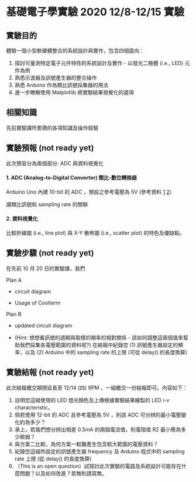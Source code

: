 # 基礎電子學實驗 2020 12/8-12/15  實驗

## 實驗目的

體驗一個小型軟硬體整合的系統設計與實作，包含四個面向：

1. 探討可量測特定電子元件特性的系統設計及實作 - 以發光二極體 (i.e., LED) 元件為例
2. 熟悉示波器及訊號產生器的整合操作
3. 熟悉 Arduino 作為類比訊號採集器的用法
4. 進一步瞭解使用 Matplotlib 將實驗結果視覺化的選項

## 相關知識

先前實驗課所累積的各項知識及操作經驗

## 實驗預報 (not ready yet)

此次預習分為兩個部分: ADC 與資料視覺化

#### 1. ADC (Analog-to-Digital Converter) 類比-數位轉換器

Arduino Uno 內建 10-bit 的 ADC ，預設之參考電壓為 5V (參考資料 [1](https://www.arduino.cc/reference/en/language/functions/analog-io/analogread/) [2](https://www.arduino.cc/en/Reference/AnalogReference&))

讀類比訊號和 sampling rate 的關聯

#### 2. 資料視覺化

比較折線圖 (i.e., line plot) 與 X-Y 散佈圖 (i.e., scatter plot) 的特色及優缺點。

## 實驗步驟 (not ready yet)

在先前 10 月 20 日的實驗課，我們

Plan A

* circuit diagram

* Usage of Coolterm

Plan B

* updated circuit diagram

* (Hint: 想想看訊號的週期與取樣的頻率的相對關係 - 該如何調整這兩個值來幫助我們採集各電壓範圍的資料呢?) 在結報中紀錄您 (1) 訊號產生器設定的頻率，以及 (2) Arduino 中的 sampling rate 的上限 (可從 delay() 的長度換算)



## 實驗結報 (not ready yet)

此次結報繳交期限延長至 12/14 (四) 9PM ，一組繳交一份結報即可。內容如下：

1. 註明您這組使用的 LED 燈光顏色及上傳根據實驗結果繪製的 LED i-v characteristic。
2. 倘若使用 12-bit 的 ADC 且參考電壓為 5V ，則該 ADC 可分辨的最小電壓變化約為多少？
3. 承上，若我們想分辨出相差 0.5mA 的兩個電流值，則電阻值 R2 最小應為多少歐姆？
4. 與方案二比較，為何方案一較難產生包含較大範圍的電壓資料？
5. 紀錄您這組所設定的訊號產生器 frequency 及 Arduino 程式中的 sampling rate 上限 (從 delay() 的長度換算) 
6. （This is an open question）試探討此次實驗的電路及系統設計可能存在什麼問題？以及如何改進？若無則請寫無。
